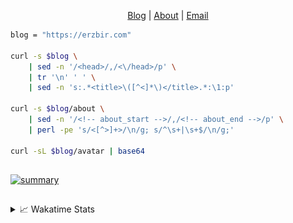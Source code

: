 <div dir="auto">
  <p dir="auto" align="center">
  </p>
  <p dir="auto" align="center">
    <a href="https://erzbir.com" rel="nofollow">Blog</a> |
    <a href="https://erzbir.com/about/" rel="nofollow">About</a> |
    <a href="mailto:contact@erzbir.com">Email</a>
  </p>
</div>

```bash
blog = "https://erzbir.com"

curl -s $blog \
	| sed -n '/<head>/,/<\/head>/p' \
	| tr '\n' ' ' \
	| sed -n 's:.*<title>\([^<]*\)</title>.*:\1:p'

curl -s $blog/about \
	| sed -n '/<!-- about_start -->/,/<!-- about_end -->/p' \
	| perl -pe 's/<[^>]+>/\n/g; s/^\s+|\s+$/\n/g;'

curl -sL $blog/avatar | base64
```

##

<a href="https://github.com/Erzbir">
<img src="https://github-profile-summary-cards.vercel.app/api/cards/profile-details?username=Erzbir&theme=tokyonight" alt="summary">
</a>

##

<details>
<summary>📈 Wakatime Stats</summary>
<br>

![Erzbir's wakatime stats](https://github-readme-stats.vercel.app/api/wakatime?username=Erzbir\&layout=compact)

##

<!--START_SECTION:waka-->
![Code Time](http://img.shields.io/badge/Code%20Time-1%2C383%20hrs%203%20mins-blue)

![Profile Views](http://img.shields.io/badge/Profile%20Views-12-blue)

**🐱 My GitHub Data** 

> 📦 295.6 kB Used in GitHub's Storage 
 > 
> 🏆 202 Contributions in the Year 2025
 > 
> 🚫 Not Opted to Hire
 > 
> 📜 30 Public Repositories 
 > 
> 🔑 13 Private Repositories 
 > 
**I'm a Night 🦉** 

```text
🌞 Morning                223 commits         █████░░░░░░░░░░░░░░░░░░░░   20.82 % 
🌆 Daytime                304 commits         ███████░░░░░░░░░░░░░░░░░░   28.38 % 
🌃 Evening                307 commits         ███████░░░░░░░░░░░░░░░░░░   28.66 % 
🌙 Night                  237 commits         ██████░░░░░░░░░░░░░░░░░░░   22.13 % 
```
📅 **I'm Most Productive on Tuesday** 

```text
Monday                   131 commits         ███░░░░░░░░░░░░░░░░░░░░░░   12.23 % 
Tuesday                  204 commits         █████░░░░░░░░░░░░░░░░░░░░   19.05 % 
Wednesday                155 commits         ████░░░░░░░░░░░░░░░░░░░░░   14.47 % 
Thursday                 200 commits         █████░░░░░░░░░░░░░░░░░░░░   18.67 % 
Friday                   123 commits         ███░░░░░░░░░░░░░░░░░░░░░░   11.48 % 
Saturday                 133 commits         ███░░░░░░░░░░░░░░░░░░░░░░   12.42 % 
Sunday                   125 commits         ███░░░░░░░░░░░░░░░░░░░░░░   11.67 % 
```


📊 **This Week I Spent My Time On** 

```text
🕑︎ Time Zone: Asia/Shanghai

💬 Programming Languages: 
HTML                     8 hrs 23 mins       █████████░░░░░░░░░░░░░░░░   34.38 % 
SCSS                     6 hrs 15 mins       ██████░░░░░░░░░░░░░░░░░░░   25.66 % 
YAML                     1 hr 43 mins        ██░░░░░░░░░░░░░░░░░░░░░░░   07.09 % 
JavaScript               1 hr 33 mins        ██░░░░░░░░░░░░░░░░░░░░░░░   06.36 % 
TypeScript               1 hr 16 mins        █░░░░░░░░░░░░░░░░░░░░░░░░   05.21 % 

🔥 Editors: 
IntelliJ IDEA            22 hrs 17 mins      ███████████████████████░░   91.33 % 
CLion                    2 hrs 2 mins        ██░░░░░░░░░░░░░░░░░░░░░░░   08.40 % 
Rustrover                3 mins              ░░░░░░░░░░░░░░░░░░░░░░░░░   00.27 % 

💻 Operating System: 
Mac                      24 hrs 24 mins      █████████████████████████   100.00 % 
```

**I Mostly Code in Java** 

```text
Java                     13 repos            ██████████████░░░░░░░░░░░   56.52 % 
HTML                     2 repos             ██░░░░░░░░░░░░░░░░░░░░░░░   08.70 % 
SCSS                     1 repo              █░░░░░░░░░░░░░░░░░░░░░░░░   04.35 % 
JavaScript               1 repo              █░░░░░░░░░░░░░░░░░░░░░░░░   04.35 % 
C                        1 repo              █░░░░░░░░░░░░░░░░░░░░░░░░   04.35 % 
```



**Timeline**

![Lines of Code chart](https://raw.githubusercontent.com/Erzbir/Erzbir/main/assets/bar_graph.png)


 Last Updated on 24/07/2025 18:54:27 UTC
<!--END_SECTION:waka-->

</details>

##
